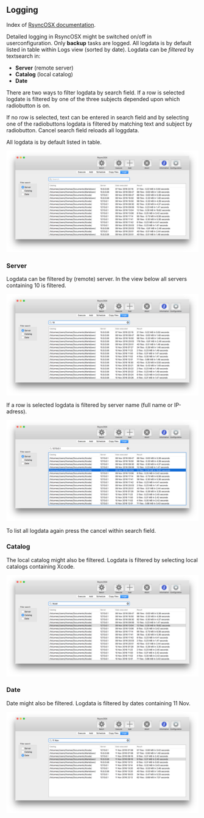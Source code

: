 ## Logging

Index of [RsyncOSX documentation](https://rsyncosx.github.io/Documentation/).

Detailed logging in RsyncOSX might be switched on/off in userconfiguration. Only **backup** tasks are logged. All logdata is by default listed in table within Logs view (sorted by date). Logdata can be _filtered_ by textsearch in:


- **Server** (remote server)
- **Catalog** (local catalog)
- **Date**

There are two ways to filter logdata by search field. If a row is selected logdate is filtered by one of the three subjects depended upon which radiobutton is on. 

If no row is selected, text can be entered in search field and by selecting one of the radiobuttons logdata is filtered by matching text and subject by radiobutton. Cancel search field reloads all loggdata. 

All logdata is by default listed in table.

![Schedule](screenshots/master/logging/log1.png)

### Server

Logdata can be filtered by (remote) server. In the view below all servers containing 10 is filtered. 

![Schedule](screenshots/master/logging/log2.png)

If a row is selected logdata is filtered by server name (full name or IP-adress). 

![Schedule](screenshots/master/logging/log3.png)

To list all logdata again press the cancel within search field.

### Catalog

The local catalog might also be filtered. Logdata is filtered by selecting local catalogs containing Xcode.

![Schedule](screenshots/master/logging/log4.png)


### Date

Date might also be filtered. Logdata is filtered by dates containing 11 Nov.

![Schedule](screenshots/master/logging/log5.png)
